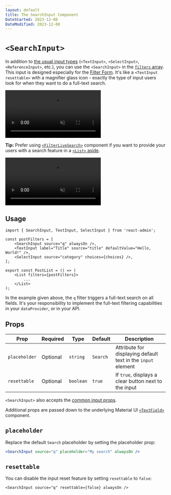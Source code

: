 ```yaml
---
layout: default
title: The SearchInput Component
DateStarted: 2023-12-08
DateModified: 2023-12-08
---
```


# `<SearchInput>`

In addition to [the usual input types](./Inputs.md) (`<TextInput>`, `<SelectInput>`, `<ReferenceInput>`, etc.), you can use the `<SearchInput>` in the [`filters` array](./List.md#filters-filter-inputs). This input is designed especially for the [Filter Form](./FilterForm.md). It's like a `<TextInput resettable>` with a magnifier glass icon - exactly the type of input users look for when they want to do a full-text search.

<video controls autoplay playsinline muted loop>
  <source src="./img/search_input.webm" type="video/webm"/>
  <source src="./img/search_input.mp4" type="video/mp4"/>
  Your browser does not support the video tag.
</video>

**Tip:** Prefer using [`<FilterLiveSearch>`](./FilterLiveSearch.md) component if you want to provide your users with a search feature in a [`<List>` aside](./List.md#aside).

<video controls autoplay playsinline muted loop>
  <source src="./img/filter-live-search.webm" type="video/webm"/>
  <source src="./img/filter-live-search.mp4" type="video/mp4"/>
  Your browser does not support the video tag.
</video>

## Usage

```tsx
import { SearchInput, TextInput, SelectInput } from 'react-admin';

const postFilters = [
    <SearchInput source="q" alwaysOn />,
    <TextInput label="Title" source="title" defaultValue="Hello, World!" />,
    <SelectInput source="category" choices={choices} />,
];

export const PostList = () => (
    <List filters={postFilters}>
        ...
    </List>
);
```

In the example given above, the `q` filter triggers a full-text search on all fields. It's your responsibility to implement the full-text filtering capabilities in your `dataProvider`, or in your API.

## Props

| Prop         | Required | Type      | Default | Description                                                          |
| ------------ | -------- | --------- | ------- | -------------------------------------------------------------------- |
| `placeholder`       | Optional | `string`  | `Search`  | Attribute for displaying default text in the `input` element |
| `resettable`       | Optional | `boolean`  | `true`  | If `true`, displays a clear button next to the input                        |

`<SearchInput>` also accepts the [common input props](./Inputs.md#common-input-props).

Additional props are passed down to the underlying Material UI [`<TextField>`](https://mui.com/material-ui/react-text-field/) component.

## `placeholder`

Replace the default `Search` placeholder by setting the placeholder prop:

```jsx
<SearchInput source="q" placeholder="My search" alwaysOn />
```

## `resettable`

You can disable the input reset feature by setting `resettable` to `false`:

```tsx
<SearchInput source="q" resettable={false} alwaysOn />
```
